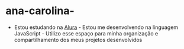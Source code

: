 # ana-carolina-
 - Estou estudando na [Alura](https://www.alura.com.br) - Estou me desenvolvendo na linguagem JavaScript - Utilizo esse espaço para minha organização e compartilhamento dos meus projetos desenvolvidos

